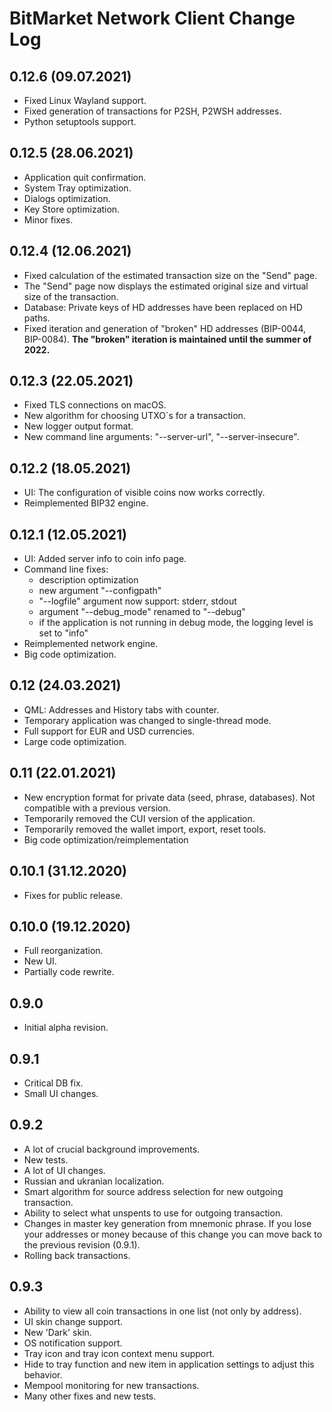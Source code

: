 # BitMarket Network Client Change Log

## 0.12.6 (09.07.2021)

* Fixed Linux Wayland support.
* Fixed generation of transactions for P2SH, P2WSH addresses.
* Python setuptools support.

## 0.12.5 (28.06.2021)

* Application quit confirmation.
* System Tray optimization.
* Dialogs optimization.
* Key Store optimization.
* Minor fixes.

## 0.12.4 (12.06.2021)

* Fixed calculation of the estimated transaction size on the "Send" page.
* The "Send" page now displays the estimated original size and virtual size of the transaction.
* Database: Private keys of HD addresses have been replaced on HD paths.
* Fixed iteration and generation of "broken" HD addresses (BIP-0044, BIP-0084). **The "broken" iteration is maintained until the summer of 2022.**

## 0.12.3 (22.05.2021)

* Fixed TLS connections on macOS.
* New algorithm for choosing UTXO`s for a transaction.
* New logger output format.
* New command line arguments: "--server-url", "--server-insecure".

## 0.12.2 (18.05.2021)

* UI: The configuration of visible coins now works correctly.
* Reimplemented BIP32 engine.

## 0.12.1 (12.05.2021)

* UI: Added server info to coin info page.
* Command line fixes:
  * description optimization
  * new argument "--configpath"
  * "--logfile" argument now support: stderr, stdout
  * argument "--debug_mode" renamed to "--debug"
  * if the application is not running in debug mode, the logging level is set to "info"
* Reimplemented network engine.
* Big code optimization.

## 0.12 (24.03.2021)

* QML: Addresses and History tabs with counter.
* Temporary application was changed to single-thread mode.
* Full support for EUR and USD currencies.
* Large code optimization.

## 0.11 (22.01.2021)

* New encryption format for private data (seed, phrase, databases). Not compatible with a previous version.
* Temporarily removed the СUI version of the application.
* Temporarily removed the wallet import, export, reset tools.
* Big code optimization/reimplementation

## 0.10.1 (31.12.2020)

* Fixes for public release.

## 0.10.0 (19.12.2020)

* Full reorganization.
* New UI.
* Partially code rewrite.

## 0.9.0

* Initial alpha revision.

## 0.9.1

* Critical DB fix.
* Small UI changes.

## 0.9.2

* A lot of crucial background improvements.
* New tests.
* A lot of UI changes.
* Russian and ukranian localization.
* Smart algorithm for source address selection for new outgoing transaction.
* Ability to select what unspents to use for outgoing transaction.
* Changes in master key generation from mnemonic phrase. If you lose your addresses or money because of this change you can move back to the previous revision (0.9.1).
* Rolling back transactions.

## 0.9.3

* Ability to view all coin transactions in one list (not only by address).
* UI skin change support.
* New 'Dark' skin.
* OS notification support.
* Tray icon and tray icon context menu support.
* Hide to tray function and new item in application settings to adjust this behavior.
* Mempool monitoring for new transactions.
* Many other fixes and new tests.
